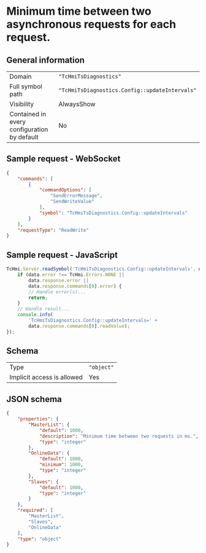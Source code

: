 # Minimum time between two asynchronous requests for each request.

## General information

|  |  |
| - | - |
| Domain | `"TcHmiTsDiagnostics"` |
| Full symbol path | `"TcHmiTsDiagnostics.Config::updateIntervals"` |
| Visibility | AlwaysShow |
| Contained in every configuration by default | No |

## Sample request - WebSocket

```json
{
    "commands": [
        {
            "commandOptions": [
                "SendErrorMessage",
                "SendWriteValue"
            ],
            "symbol": "TcHmiTsDiagnostics.Config::updateIntervals"
        }
    ],
    "requestType": "ReadWrite"
}
```

## Sample request - JavaScript

```javascript
TcHmi.Server.readSymbol('TcHmiTsDiagnostics.Config::updateIntervals', data => {
    if (data.error !== TcHmi.Errors.NONE ||
        data.response.error ||
        data.response.commands[0].error) {
        // Handle error(s)...
        return;
    }
    // Handle result...
    console.info(
        'TcHmiTsDiagnostics.Config::updateIntervals=' +
        data.response.commands[0].readValue);
});
```

## Schema

|  |  |
| - | - |
| Type | `"object"` |
| Implicit access is allowed | Yes |

## JSON schema

```json
{
    "properties": {
        "MasterList": {
            "default": 1000,
            "description": "Minimum time between two requests in ms.",
            "type": "integer"
        },
        "OnlineData": {
            "default": 1000,
            "minimum": 1000,
            "type": "integer"
        },
        "Slaves": {
            "default": 1000,
            "type": "integer"
        }
    },
    "required": [
        "MasterList",
        "Slaves",
        "OnlineData"
    ],
    "type": "object"
}
```
